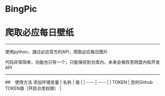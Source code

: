 # BingPic
# 爬取必应每日壁纸
***
使用python，通过必应官方的API，爬取必应每日图片

代码非常简单，功能也只有一个，只能保存到仓库内，未来会保存至网盘内和开发API
***
##　使用方法
添加环境变量
|  名称   | 值  |
|  ----  | ----  |
| TOKEN  | 您的Github　TOKEN值（开启仓库权限） |
